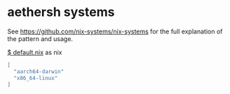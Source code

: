 # aethersh systems

See <https://github.com/nix-systems/nix-systems> for the full explanation of
the pattern and usage.

[$ default.nix](default.nix) as nix
```nix
[
  "aarch64-darwin"
  "x86_64-linux"
]
```

